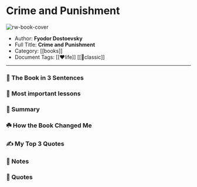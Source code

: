 
# Crime and Punishment

![rw-book-cover](https://i.gr-assets.com/images/S/compressed.photo.goodreads.com/books/1382846449l/7144.jpg)

- Author: **Fyodor Dostoevsky**
- Full Title: **Crime and Punishment**
- Category: [[books]]
- Document Tags: [[❤life]] [[📖classic]] 
---
### 🚀 The Book in 3 Sentences

### 🎨 Most important lessons

### 📒 Summary

### ☘️ How the Book Changed Me

### ✍️ My Top 3 Quotes

### 📝 Notes

### 📜 Quotes
